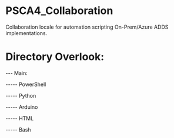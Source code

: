 # PSCA4_Collaboration
Collaboration locale for automation scripting On-Prem/Azure ADDS implementations.

# Directory Overlook:

---  Main:

----- PowerShell

----- Python

----- Arduino

----- HTML

----- Bash
